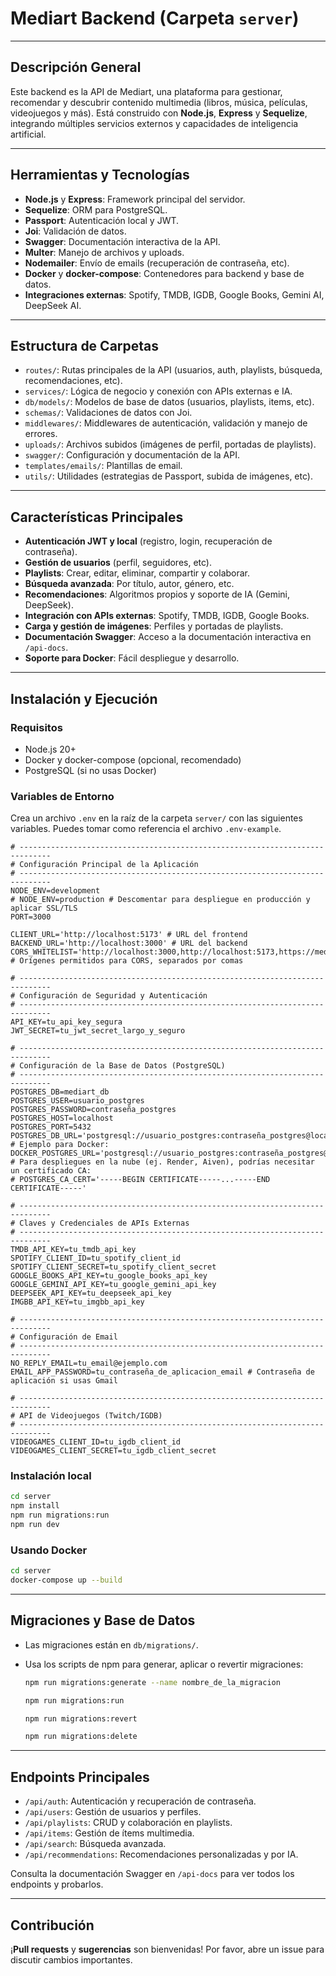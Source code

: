 # Mediart Backend (Carpeta `server`)

-----

## Descripción General

Este backend es la API de Mediart, una plataforma para gestionar, recomendar y descubrir contenido multimedia (libros, música, películas, videojuegos y más). Está construido con **Node.js**, **Express** y **Sequelize**, integrando múltiples servicios externos y capacidades de inteligencia artificial.

-----

## Herramientas y Tecnologías

  * **Node.js** y **Express**: Framework principal del servidor.
  * **Sequelize**: ORM para PostgreSQL.
  * **Passport**: Autenticación local y JWT.
  * **Joi**: Validación de datos.
  * **Swagger**: Documentación interactiva de la API.
  * **Multer**: Manejo de archivos y uploads.
  * **Nodemailer**: Envío de emails (recuperación de contraseña, etc).
  * **Docker** y **docker-compose**: Contenedores para backend y base de datos.
  * **Integraciones externas**: Spotify, TMDB, IGDB, Google Books, Gemini AI, DeepSeek AI.

-----

## Estructura de Carpetas

  * `routes/`: Rutas principales de la API (usuarios, auth, playlists, búsqueda, recomendaciones, etc).
  * `services/`: Lógica de negocio y conexión con APIs externas e IA.
  * `db/models/`: Modelos de base de datos (usuarios, playlists, items, etc).
  * `schemas/`: Validaciones de datos con Joi.
  * `middlewares/`: Middlewares de autenticación, validación y manejo de errores.
  * `uploads/`: Archivos subidos (imágenes de perfil, portadas de playlists).
  * `swagger/`: Configuración y documentación de la API.
  * `templates/emails/`: Plantillas de email.
  * `utils/`: Utilidades (estrategias de Passport, subida de imágenes, etc).

-----

## Características Principales

  * **Autenticación JWT y local** (registro, login, recuperación de contraseña).
  * **Gestión de usuarios** (perfil, seguidores, etc).
  * **Playlists**: Crear, editar, eliminar, compartir y colaborar.
  * **Búsqueda avanzada**: Por título, autor, género, etc.
  * **Recomendaciones**: Algoritmos propios y soporte de IA (Gemini, DeepSeek).
  * **Integración con APIs externas**: Spotify, TMDB, IGDB, Google Books.
  * **Carga y gestión de imágenes**: Perfiles y portadas de playlists.
  * **Documentación Swagger**: Acceso a la documentación interactiva en `/api-docs`.
  * **Soporte para Docker**: Fácil despliegue y desarrollo.

-----

## Instalación y Ejecución

### Requisitos

  * Node.js 20+
  * Docker y docker-compose (opcional, recomendado)
  * PostgreSQL (si no usas Docker)

### Variables de Entorno

Crea un archivo `.env` en la raíz de la carpeta `server/` con las siguientes variables. Puedes tomar como referencia el archivo `.env-example`.

```dotenv
# -----------------------------------------------------------------------------
# Configuración Principal de la Aplicación
# -----------------------------------------------------------------------------
NODE_ENV=development
# NODE_ENV=production # Descomentar para despliegue en producción y aplicar SSL/TLS
PORT=3000

CLIENT_URL='http://localhost:5173' # URL del frontend
BACKEND_URL='http://localhost:3000' # URL del backend
CORS_WHITELIST='http://localhost:3000,http://localhost:5173,https://mediart.onrender.com' # Orígenes permitidos para CORS, separados por comas

# -----------------------------------------------------------------------------
# Configuración de Seguridad y Autenticación
# -----------------------------------------------------------------------------
API_KEY=tu_api_key_segura
JWT_SECRET=tu_jwt_secret_largo_y_seguro

# -----------------------------------------------------------------------------
# Configuración de la Base de Datos (PostgreSQL)
# -----------------------------------------------------------------------------
POSTGRES_DB=mediart_db
POSTGRES_USER=usuario_postgres
POSTGRES_PASSWORD=contraseña_postgres
POSTGRES_HOST=localhost
POSTGRES_PORT=5432
POSTGRES_DB_URL='postgresql://usuario_postgres:contraseña_postgres@localhost:5432/mediart_db'
# Ejemplo para Docker:
DOCKER_POSTGRES_URL='postgresql://usuario_postgres:contraseña_postgres@postgres:5432/mediart_db'
# Para despliegues en la nube (ej. Render, Aiven), podrías necesitar un certificado CA:
# POSTGRES_CA_CERT='-----BEGIN CERTIFICATE-----...-----END CERTIFICATE-----'

# -----------------------------------------------------------------------------
# Claves y Credenciales de APIs Externas
# -----------------------------------------------------------------------------
TMDB_API_KEY=tu_tmdb_api_key
SPOTIFY_CLIENT_ID=tu_spotify_client_id
SPOTIFY_CLIENT_SECRET=tu_spotify_client_secret
GOOGLE_BOOKS_API_KEY=tu_google_books_api_key
GOOGLE_GEMINI_API_KEY=tu_google_gemini_api_key
DEEPSEEK_API_KEY=tu_deepseek_api_key
IMGBB_API_KEY=tu_imgbb_api_key

# -----------------------------------------------------------------------------
# Configuración de Email
# -----------------------------------------------------------------------------
NO_REPLY_EMAIL=tu_email@ejemplo.com
EMAIL_APP_PASSWORD=tu_contraseña_de_aplicacion_email # Contraseña de aplicación si usas Gmail

# -----------------------------------------------------------------------------
# API de Videojuegos (Twitch/IGDB)
# -----------------------------------------------------------------------------
VIDEOGAMES_CLIENT_ID=tu_igdb_client_id
VIDEOGAMES_CLIENT_SECRET=tu_igdb_client_secret
```

### Instalación local

```bash
cd server
npm install
npm run migrations:run
npm run dev
```

### Usando Docker

```bash
cd server
docker-compose up --build
```

-----

## Migraciones y Base de Datos

  * Las migraciones están en `db/migrations/`.

  * Usa los scripts de npm para generar, aplicar o revertir migraciones:

    ```bash
    npm run migrations:generate --name nombre_de_la_migracion
    ```

    ```bash
    npm run migrations:run
    ```

    ```bash
    npm run migrations:revert
    ```

    ```bash
    npm run migrations:delete
    ```

-----

## Endpoints Principales

  * `/api/auth`: Autenticación y recuperación de contraseña.
  * `/api/users`: Gestión de usuarios y perfiles.
  * `/api/playlists`: CRUD y colaboración en playlists.
  * `/api/items`: Gestión de ítems multimedia.
  * `/api/search`: Búsqueda avanzada.
  * `/api/recommendations`: Recomendaciones personalizadas y por IA.

Consulta la documentación Swagger en `/api-docs` para ver todos los endpoints y probarlos.

-----

## Contribución

¡**Pull requests** y **sugerencias** son bienvenidas\! Por favor, abre un issue para discutir cambios importantes.